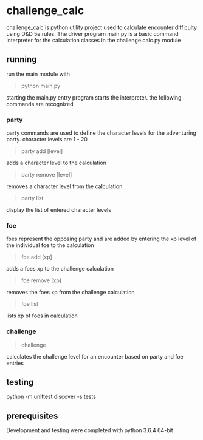 # challenge_calc

challenge_calc is python utility project used to calculate encounter difficulty using D&D 5e rules.  The driver program main.py is a basic command interpreter for the calculation classes in the challenge.calc.py module

## running

run the main module with

> python main.py

starting the main.py entry program starts the interpreter. the following commands are recognized

### party

party commands are used to define the character levels for the adventuring party.  character levels are 1 - 20

> party add [level]

adds a character level to the calculation

> party remove [level]

removes a character level from the calculation

> party list

display the list of entered character levels

### foe

foes represent the opposing party and are added by entering the xp level of the individual foe to the calculation

> foe add [xp]

adds a foes xp to the challenge calculation

> foe remove [xp]

removes the foes xp from the challenge calculation

> foe list

lists xp of foes in calculation

### challenge

> challenge

calculates the challenge level for an encounter based on party and foe entries

## testing

python -m  unittest discover -s tests

## prerequisites

Development and testing were completed with python 3.6.4 64-bit
